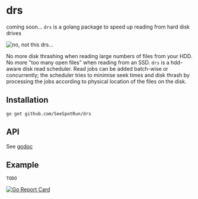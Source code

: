 # drs
coming soon... `drs` is a golang package to speed up reading from hard disk drives

![no, not this drs...](http://www.formula1-dictionary.net/Images/ddrs_side_path.jpg)

No more disk thrashing when reading large numbers of files from your HDD.
No more "too many open files" when reading from an SSD.
`drs` is a hdd-aware disk read scheduler.  Read jobs can be added batch-wise or
concurrently; the scheduler tries to minimise seek times and disk thrash by
processing the jobs according to physical location of the files on the disk.

## Installation
```
go get github.com/SeeSpotRun/drs
```

## API
See [godoc](https://godoc.org/github.com/SeeSpotRun/drs)

## Example

```
TODO
```

[![Go Report Card](https://goreportcard.com/badge/github.com/SeeSpotRun/drs)](https://goreportcard.com/report/github.com/SeeSpotRun/drs)
